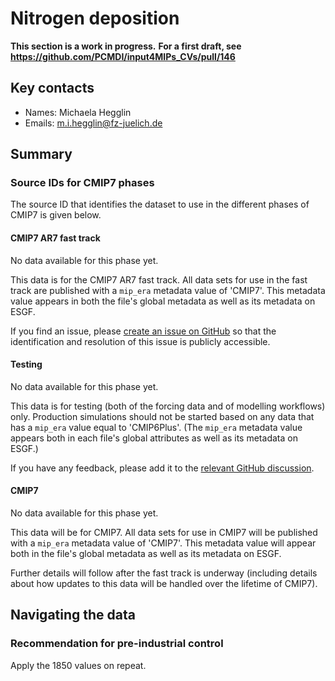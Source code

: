 <!--- These values are used by `fill-out-auto-generated-sections.py` -->
<!--- forcing="nitrogen-deposition" -->
<!--- source_id_stub="tbd" -->
# Nitrogen deposition

**This section is a work in progress.**
**For a first draft, see https://github.com/PCMDI/input4MIPs_CVs/pull/146**

## Key contacts

- Names: Michaela Hegglin
- Emails: m.i.hegglin@fz-juelich.de

## Summary

<!--- begin-cmip7-phases-source-ids -->
<!--- Do not edit this section, it is automatically updated when the docs are built -->
### Source IDs for CMIP7 phases

The source ID that identifies the dataset to use in the different phases of CMIP7 is given below.

#### CMIP7 AR7 fast track

No data available for this phase yet.

This data is for the CMIP7 AR7 fast track.
All data sets for use in the fast track are published with a `mip_era` metadata value of 'CMIP7'.
This metadata value appears in both the file's global metadata as well as its metadata on ESGF.

If you find an issue, please
[create an issue on GitHub](https://github.com/PCMDI/input4MIPs_CVs/issues/new?template=data_issue.md)
so that the identification and resolution of this issue is publicly accessible.

#### Testing

No data available for this phase yet.

This data is for testing (both of the forcing data and of modelling workflows) only.
Production simulations should not be started based on any data that has a `mip_era` value equal to 'CMIP6Plus'.
(The `mip_era` metadata value appears both in each file's global attributes as well as its metadata on ESGF.)

If you have any feedback, please add it to the [relevant GitHub discussion](https://github.com/PCMDI/input4MIPs_CVs/discussions).

#### CMIP7

No data available for this phase yet.

This data will be for CMIP7.
All data sets for use in CMIP7 will be published with a `mip_era` metadata value of 'CMIP7'.
This metadata value will appear both in the file's global metadata as well as its metadata on ESGF.

Further details will follow after the fast track is underway
(including details about how updates to this data will be handled over the lifetime of CMIP7).

<!--- end-cmip7-phases-source-ids -->

<!--- placeholder for piControl recommendation -->
## Navigating the data

### Recommendation for pre-industrial control

Apply the 1850 values on repeat.

<!--- end of placeholder for piControl recommendation -->

<!--- begin-revision-history -->
<!--- Do not edit this section, it is automatically updated when the docs are built -->
<!--- No revisions, hence section is blank -->
<!--- end-revision-history -->
